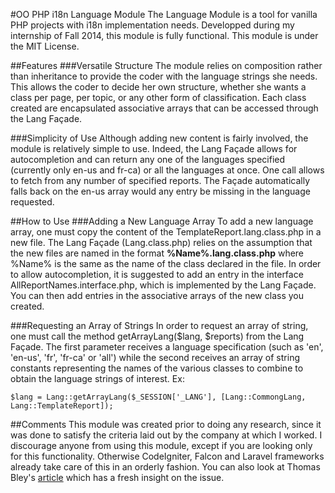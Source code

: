 #OO PHP i18n Language Module
The Language Module is a tool for vanilla PHP projects with i18n implementation 
needs. Developped during my internship of Fall 2014, this module is fully functional.
This module is under the MIT License.

##Features
###Versatile Structure
The module relies on composition rather than inheritance to provide the coder with 
the language strings she needs. This allows the coder to decide her own structure,
whether she wants a class per page, per topic, or any other form of classification.
Each class created are encapsulated associative arrays that can be accessed 
through the Lang Façade.

###Simplicity of Use
Although adding new content is fairly involved, the module is relatively simple to use.
Indeed, the Lang Façade allows for autocompletion and can return any one of the
languages specified (currently only en-us and fr-ca) or all the languages at once.
One call allows to fetch from any number of specified reports. The Façade 
automatically falls back on the en-us array would any entry be missing in the 
language requested.

##How to Use
###Adding a New Language Array
To add a new language array, one must copy the content of the TemplateReport.lang.class.php
in a new file. The Lang Façade (Lang.class.php) relies on the assumption that
the new files are named in the format **%Name%.lang.class.php** where %Name% is the
same as the name of the class declared in the file.
In order to allow autocompletion, it is suggested to add an entry in the interface
AllReportNames.interface.php, which is implemented by the Lang Façade.
You can then add entries in the associative arrays of the new class you created.

###Requesting an Array of Strings
In order to request an array of string, one must call the method getArrayLang($lang, $reports)
from the Lang Façade. The first parameter receives a language specification (such
as 'en', 'en-us', 'fr', 'fr-ca' or 'all') while the second receives an array
of string constants representing the names of the various classes to combine to 
obtain the language strings of interest.
Ex:

```
$lang = Lang::getArrayLang($_SESSION['_LANG'], [Lang::CommongLang, Lang::TemplateReport]);
```

##Comments
This module was created prior to doing any research, since it was done to satisfy
the criteria laid out by the company at which I worked. I discourage anyone from
using this module, except if you are looking only for this functionality. Otherwise
CodeIgniter, Falcon and Laravel frameworks already take care of this in an orderly 
fashion. You can also look at Thomas Bley's [article](http://we-love-php.blogspot.co.uk/2012/07/how-to-implement-i18n-without.html)
which has a fresh insight on the issue.